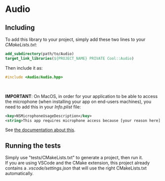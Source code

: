 # Audio

## Including

To add this library to your project, simply add these two lines to your *CMakeLists.txt*:
```cmake
add_subdirectory(path/to/Audio)
target_link_libraries(${PROJECT_NAME} PRIVATE Cool::Audio)
```

Then include it as:
```cpp
#include <Audio/Audio.hpp>
```
<br/>

**IMPORTANT**: On MacOS, in order for your application to be able to access the microphone (when installing your app on end-users machines), you need to add this in your *Info.plist* file:
```xml
<key>NSMicrophoneUsageDescription</key>
<string>This app requires microphone access because [your reason here].</string>
```
See [the documentation about this](https://developer.apple.com/documentation/bundleresources/information_property_list/protected_resources/requesting_authorization_for_media_capture_on_macos?language=objc).

## Running the tests

Simply use "tests/CMakeLists.txt" to generate a project, then run it.<br/>
If you are using VSCode and the CMake extension, this project already contains a *.vscode/settings.json* that will use the right CMakeLists.txt automatically.
